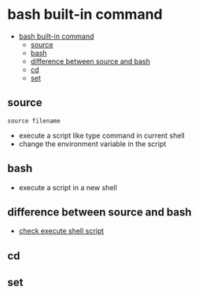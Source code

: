 # bash built-in command

- [bash built-in command](#bash-built-in-command)
  - [source](#source)
  - [bash](#bash)
  - [difference between source and bash](#difference-between-source-and-bash)
  - [cd](#cd)
  - [set](#set)

## source

`source filename`

- execute a script like type command in current shell
- change the environment variable in the script

## bash

- execute a script in a new shell

## difference between source and bash

- [check execute shell script](Linux_Execute_Shell_Script.md)

## cd

## set
